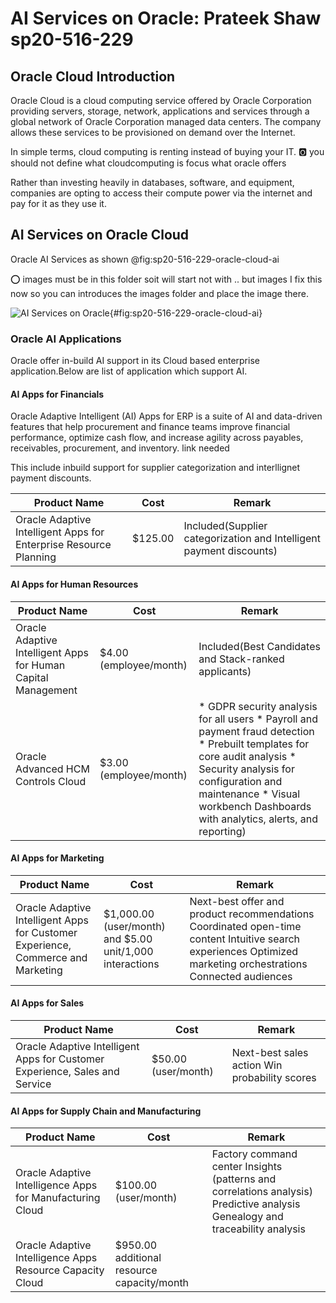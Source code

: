 # AI Services on Oracle: Prateek Shaw sp20-516-229

## Oracle Cloud Introduction

Oracle Cloud is a cloud computing service offered by Oracle Corporation providing servers, storage, network, applications and services through a global network of Oracle Corporation managed data centers. The company allows these services to be provisioned on demand over the Internet. 

In simple terms, cloud computing is renting instead of buying your IT. :o2: you should not define what cloudcomputing is focus what oracle offers


Rather than investing heavily in databases, software, and equipment, companies are opting to access their compute power via the internet and pay for it as they use it.

## AI Services on Oracle Cloud

Oracle AI Services as shown @fig:sp20-516-229-oracle-cloud-ai

:o: images must be in this folder soit will start not with .. but images I fix this now so you can introduces the images folder and place the image there.

![AI Services on Oracle](images/sp20-516-229-oracle_ai_service.png){#fig:sp20-516-229-oracle-cloud-ai}

### Oracle AI Applications

Oracle offer in-build AI support in its Cloud based enterprise application.Below are list of application which support AI.

#### AI Apps for Financials

Oracle Adaptive Intelligent (AI) Apps for ERP is a suite of AI and data-driven features that help procurement and finance teams improve financial performance, optimize cash flow, and increase agility across payables, receivables, procurement, and inventory. link needed

This include inbuild support for supplier categorization and interllignet payment discounts.


| Product Name             | Cost | Remark |
| ------------------- | ------- | ------------- |
| Oracle Adaptive Intelligent Apps for Enterprise Resource Planning  | $125.00  | Included(Supplier categorization and   Intelligent payment discounts) |


#### AI Apps for Human Resources

| Product Name             | Cost | Remark |
| ------------------- | ------- | ------------- |
| Oracle Adaptive Intelligent Apps for Human Capital Management  | $4.00 (employee/month)  | Included(Best Candidates and Stack-ranked applicants) |
| Oracle Advanced HCM Controls Cloud  | $3.00 (employee/month)  | * GDPR security analysis for all users * Payroll and payment fraud detection * Prebuilt templates for core audit analysis * Security analysis for configuration and maintenance * Visual workbench Dashboards with analytics, alerts, and reporting) |

#### AI Apps for Marketing

| Product Name             | Cost | Remark |
| ------------------- | ------- | ------------- |
| Oracle Adaptive Intelligent Apps for Customer Experience, Commerce and Marketing  | $1,000.00 (user/month) and $5.00 unit/1,000 interactions | Next-best offer and product recommendations Coordinated open-time content Intuitive search experiences Optimized marketing orchestrations Connected audiences |

#### AI Apps for Sales

| Product Name             | Cost | Remark |
| ------------------- | ------- | ------------- |
| Oracle Adaptive Intelligent Apps for Customer Experience, Sales and Service  | $50.00 (user/month) | Next-best sales action Win probability scores |

#### AI Apps for Supply Chain and Manufacturing

| Product Name             | Cost | Remark |
| ------------------- | ------- | ------------- |
| Oracle Adaptive Intelligence Apps for Manufacturing Cloud  | $100.00 (user/month)  | Factory command center Insights (patterns and correlations analysis) Predictive analysis Genealogy and traceability analysis |
| Oracle Adaptive Intelligence Apps Resource Capacity Cloud  | $950.00 additional resource capacity/month  |  |


